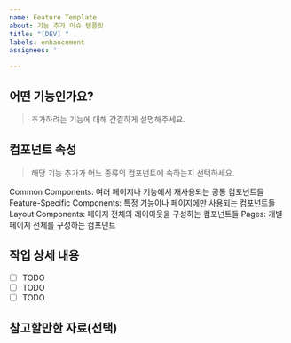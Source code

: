 ```yaml
---
name: Feature Template
about: 기능 추가 이슈 템플릿
title: "[DEV] "
labels: enhancement
assignees: ''

---
```


## 어떤 기능인가요?
> 추가하려는 기능에 대해 간결하게 설명해주세요.

## 컴포넌트 속성
>해당 기능 추가가 어느 종류의 컴포넌트에 속하는지 선택하세요.

Common Components: 여러 페이지나 기능에서 재사용되는 공통 컴포넌트들
Feature-Specific Components: 특정 기능이나 페이지에만 사용되는 컴포넌트들
Layout Components: 페이지 전체의 레이아웃을 구성하는 컴포넌트들
Pages: 개별 페이지 전체를 구성하는 컴포넌트

## 작업 상세 내용

- [ ] TODO
- [ ] TODO
- [ ] TODO

## 참고할만한 자료(선택)

